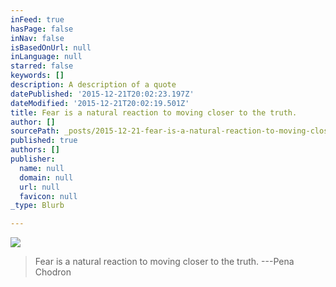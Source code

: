 ```yaml
---
inFeed: true
hasPage: false
inNav: false
isBasedOnUrl: null
inLanguage: null
starred: false
keywords: []
description: A description of a quote
datePublished: '2015-12-21T20:02:23.197Z'
dateModified: '2015-12-21T20:02:19.501Z'
title: Fear is a natural reaction to moving closer to the truth.
author: []
sourcePath: _posts/2015-12-21-fear-is-a-natural-reaction-to-moving-closer-to-the-truth.md
published: true
authors: []
publisher:
  name: null
  domain: null
  url: null
  favicon: null
_type: Blurb

---
```

![](https://the-grid-user-content.s3-us-west-2.amazonaws.com/275a0e1c-56f6-4a11-850e-f7480fe8dca6.jpg)

> Fear is a natural reaction to moving closer to the truth. ---Pena Chodron
> 
>